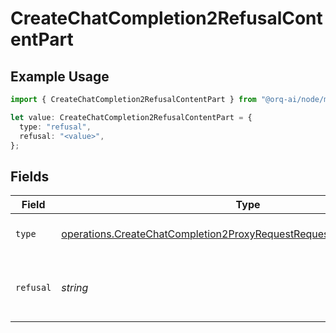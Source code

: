 # CreateChatCompletion2RefusalContentPart

## Example Usage

```typescript
import { CreateChatCompletion2RefusalContentPart } from "@orq-ai/node/models/operations";

let value: CreateChatCompletion2RefusalContentPart = {
  type: "refusal",
  refusal: "<value>",
};
```

## Fields

| Field                                                                                                                                                        | Type                                                                                                                                                         | Required                                                                                                                                                     | Description                                                                                                                                                  |
| ------------------------------------------------------------------------------------------------------------------------------------------------------------ | ------------------------------------------------------------------------------------------------------------------------------------------------------------ | ------------------------------------------------------------------------------------------------------------------------------------------------------------ | ------------------------------------------------------------------------------------------------------------------------------------------------------------ |
| `type`                                                                                                                                                       | [operations.CreateChatCompletion2ProxyRequestRequestBodyMessages4Type](../../models/operations/createchatcompletion2proxyrequestrequestbodymessages4type.md) | :heavy_check_mark:                                                                                                                                           | The type of the content part.                                                                                                                                |
| `refusal`                                                                                                                                                    | *string*                                                                                                                                                     | :heavy_check_mark:                                                                                                                                           | The refusal message generated by the model.                                                                                                                  |